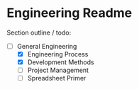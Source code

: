 # Engineering Readme

<!-- markdownlint-disable MD007 -->
Section outline / todo:

- [ ] General Engineering
  - [x] Engineering Process
  - [x] Development Methods
  - [ ] Project Management
  - [ ] Spreadsheet Primer
